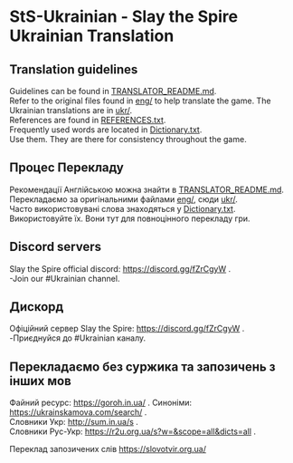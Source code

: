 # StS-Ukrainian - Slay the Spire Ukrainian Translation
## Translation guidelines
Guidelines can be found in [TRANSLATOR_README.md](TRANSLATOR_README.md).  
Refer to the original files found in [eng/](eng/) to help translate the game. The Ukrainian translations are in [ukr/](ukr/).  
References are found in [REFERENCES.txt](REFERENCES.txt).  
Frequently used words are located in [Dictionary.txt](Dictionary.txt).  
Use them. They are there for consistency throughout the game.

## Процес Перекладу
Рекомендації Англійською можна знайти в [TRANSLATOR_README.md](TRANSLATOR_README.md).  
Перекладаємо за оригінальними файлами [eng/](eng/), сюди [ukr/](ukr/).  
Часто використовувані слова знаходяться у [Dictionary.txt](Dictionary.txt).  
Використовуйте їх. Вони тут для повноцінного перекладу гри.

## Discord servers
Slay the Spire official discord: https://discord.gg/fZrCgyW .  
	-Join our #Ukrainian channel.

## Дискорд
Офіційний сервер Slay the Spire: https://discord.gg/fZrCgyW .  
	-Приєднуйся до #Ukrainian каналу.

## Перекладаємо без суржика та запозичень з інших мов
Файний ресурс: https://goroh.in.ua/ .
Синоніми: 	https://ukrainskamova.com/search/ .  
Словники Укр:	http://sum.in.ua/s .  
Словники Рус-Укр:	https://r2u.org.ua/s?w=&scope=all&dicts=all .



Переклад запозичених слів
			https://slovotvir.org.ua/